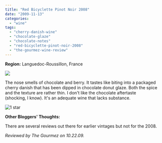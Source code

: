 ```yaml
---
title: "Red Bicyclette Pinot Noir 2008"
date: "2009-11-13"
categories:
  - "wine"
tags:
  - "cherry-danish-wine"
  - "chocolate-glaze"
  - "chocolate-notes"
  - "red-bicyclette-pinot-noir-2008"
  - "the-gourmez-wine-review"
---
```


**Region:** Languedoc-Roussillon, France

![](http://www.thegourmez.com/gourmez/photos/redbicyclette002.jpg)

The nose smells of chocolate and berry. It tastes like biting into a packaged cherry danish that has been dipped in chocolate donut glaze. Both the spice and the texture are rather thin. I don't like the chocolate aftertaste (shocking, I know). It's an adequate wine that lacks substance.




<div class="caption">

![1 star](http://s3.amazonaws.com/thegourmez-wpmedia/2009/04/rating_olive1.gif "rating_olive1")</div>


**Other Bloggers' Thoughts:**

There are several reviews out there for earlier vintages but not for the 2008.

_Reviewed by The Gourmez on 10.22.09._
